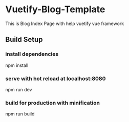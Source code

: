 # Vuetify-Blog-Template
This is Blog Index Page with help vuetify vue framework

## Build Setup

### install dependencies
npm install

### serve with hot reload at localhost:8080
npm run dev

### build for production with minification
npm run build
